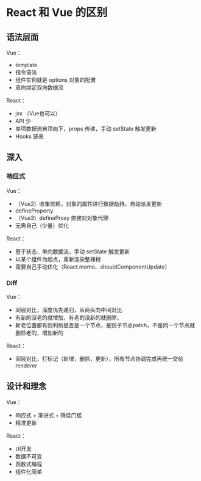 # React 和 Vue 的区别

## 语法层面

Vue：
- template
- 指令语法
- 组件实例就是 options 对象的配置
- 双向绑定双向数据流

React：
- jsx （Vue也可以）
- API 少
- 单项数据流自顶向下，props 传递，手动 setState 触发更新
- Hooks 链表


## 深入

### 响应式

Vue：
- （Vue2）收集依赖，对象的属性进行数据劫持，自动派发更新
- defineProperty
- （Vue3）defineProxy 直接对对象代理
- 无需自己（少量）优化

React：
- 基于状态，单向数据流，手动 setState 触发更新
- 以某个组件为起点，重新渲染整棵树
- 需要自己手动优化（React.memo、shouldComponentUpdate）


### Diff

Vue：
- 同层对比，深度优先递归，从两头向中间对比
- 有新的没老的就增加，有老的没新的就删除，
- 新老位置都有则判断是否是一个节点，是则子节点patch，不是同一个节点就删除老的，增加新的

React：
- 同层对比，打标记（新增，删除，更新），所有节点协调完成再统一交给 renderer


## 设计和理念

Vue：
- 响应式 + 渐进式 + 降低门槛
- 精准更新

React：
- UI开发
- 数据不可变
- 函数式编程
- 组件化简单


















